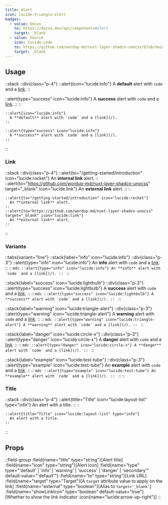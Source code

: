 ```yaml
---
title: Alert
icon: lucide:triangle-alert
badges:
  - value: Docus
    to: https://docus.dev/api/components#alert
    target: _blank
  - value: Source
    icon: lucide:code
    to: https://github.com/wordup-md/nuxt-layer-shadcn-unocss/blob/main/components/content/Alert.vue
    target: _blank
---
```


## Usage

::stack
  ::div{class="p-4"}
  ::alert{icon="lucide:info"}
    A **default** alert with `code` and a [link](/).
  ::

  ::alert{type="success" icon="lucide:info"}
    A **success** alert with `code` and a [link](/).
  ::
  ::
  ```mdc
  ::alert{icon="lucide:info"}
    A **default** alert with `code` and a [link](/).
  ::

  ::alert{type="success" icon="lucide:info"}
    A **success** alert with `code` and a [link](/).
  ::
  ```
::

### Link

::stack
  ::div{class="p-4"}
  ::alert{to="/getting-started/introduction" icon="lucide:rocket"}
    An **internal link** alert.
  ::
  ::alert{to="https://github.com/wordup-md/nuxt-layer-shadcn-unocss" target="_blank" icon="lucide:link"}
    An **external link** alert.
  ::
  ::
  ```mdc
  ::alert{to="/getting-started/introduction" icon="lucide:rocket"}
    An **internal link** alert.
  ::
  ::alert{to="https://github.com/wordup-md/nuxt-layer-shadcn-unocss" target="_blank" icon="lucide:link"}
    An **external link** alert.
  ::
  ```
::

### Variants

::tabs{variant="line"}
  ::stack{label="info" icon="lucide:info"}
    ::div{class="p-3"}
    ::alert{type="info" icon="lucide:info"}
      An **info** alert with `code` and a [link](/).
    ::
    ::
    ```mdc
    ::alert{type="info" icon="lucide:info"}
      An **info** alert with `code` and a [link](/).
    ::
    ```
  ::

  ::stack{label="success" icon="lucide:lightbulb"}
    ::div{class="p-3"}
    ::alert{type="success" icon="lucide:lightbulb"}
      A **success** alert with `code` and a [link](/).
    ::
    ::
    ```mdc
    ::alert{type="success" icon="lucide:lightbulb"}
      A **success** alert with `code` and a [link](/).
    ::
    ```
  ::

  ::stack{label="warning" icon="lucide:triangle-alert"}
    ::div{class="p-3"}
    ::alert{type="warning" icon="lucide:triangle-alert"}
      A **warning** alert with `code` and a [link](/).
    ::
    ::
    ```mdc
    ::alert{type="warning" icon="lucide:triangle-alert"}
      A **warning** alert with `code` and a [link](/).
    ::
    ```
  ::

  ::stack{label="danger" icon="lucide:circle-x"}
    ::div{class="p-3"}
    ::alert{type="danger" icon="lucide:circle-x"}
      A **danger** alert with `code` and a [link](/).
    ::
    ::
    ```mdc
    ::alert{type="danger" icon="lucide:circle-x"}
      A **danger** alert with `code` and a [link](/).
    ::
    ```
  ::

  ::stack{label="example" icon="lucide:test-tube"}
    ::div{class="p-3"}
    ::alert{type="example" icon="lucide:test-tube"}
      An **example** alert with `code` and a [link](/).
    ::
    ::
    ```mdc
    ::alert{type="example" icon="lucide:test-tube"}
      An **example** alert with `code` and a [link](/).
    ::
    ```
  ::
::

### Title

::stack
  ::div{class="p-4"}
  ::alert{title="Title" icon="lucide:layout-list" type="info"}
    An alert with a title.
  ::
  ::
  ```mdc
  ::alert{title="Title" icon="lucide:layout-list" type="info"}
    An alert with a title.
  ::
  ```
::

## Props

::field-group
  :field{name="title" type="string"}[Alert title]
  :field{name="icon" type="string"}[Alert icon]
  :field{name="type" type="'default' | 'info' | 'warning' | 'success' | 'danger' | 'secondary'" default-value="'default'"}
  :field{name="to" type="string"}[Link URL]
  :field{name="target" type="Target"}[A `target` attribute value to apply on the link]
  :field{name="external" type="boolean"}[Alias to `target='_blank'`]
  :field{name="showLinkIcon" type="boolean" default-value="true"}[Whether to show the link indicator :icon{name="lucide:arrow-up-right"}]
::
